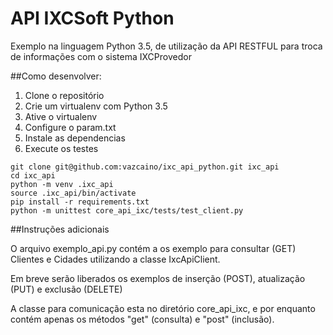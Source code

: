# API IXCSoft Python

Exemplo na linguagem Python 3.5, de utilização da API RESTFUL para troca de informações com o sistema IXCProvedor


##Como desenvolver:

1. Clone o repositório
2. Crie um virtualenv com Python 3.5
3. Ative o virtualenv
4. Configure o param.txt
5. Instale as dependencias
6. Execute os testes

```console
git clone git@github.com:vazcaino/ixc_api_python.git ixc_api
cd ixc_api
python -m venv .ixc_api
source .ixc_api/bin/activate
pip install -r requirements.txt
python -m unittest core_api_ixc/tests/test_client.py
```

##Instruções adicionais

O arquivo exemplo_api.py contém a os exemplo para consultar (GET) Clientes e Cidades utilizando a classe IxcApiClient.

Em breve serão liberados os exemplos de inserção (POST), atualização (PUT) e exclusão (DELETE)

A classe para comunicação esta no diretório core_api_ixc, e por enquanto contém apenas os métodos "get" (consulta) e "post" (inclusão). 

